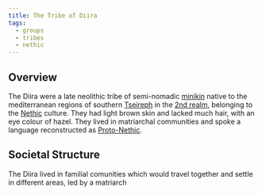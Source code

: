```yaml
---
title: The Tribe of Diira
tags:
  - groups
  - tribes
  - nethic
---
```

## Overview
The Diira were a late neolithic tribe of semi-nomadic [minikin](fauna/minikin.md) native to the mediterranean regions of southern [Tseireph](locations/tseireph*.md) in the [2nd realm](locations/2nd-realm*.md), belonging to the [Nethic](groups/nethic.md) culture. They had light brown skin and lacked much hair, with an eye colour of hazel. They lived in matriarchal communities and spoke a language reconstructed as [Proto-Nethic](languages/proto-nethic.md).
## Societal Structure
The Diira lived in familial comunities which would travel together and settle in different areas, led by a matriarch